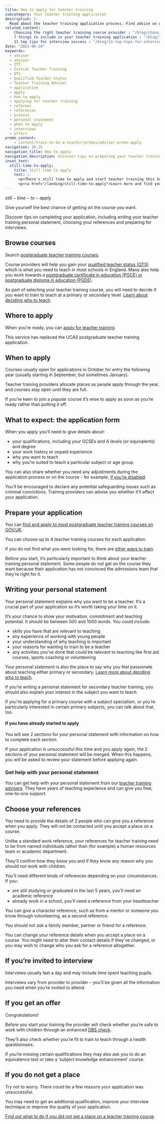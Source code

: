 ```yaml
---
title: How to apply for teacher training
subcategory: Your teacher training application
description: |-
  Read about the teacher training application process. Find advice on writing your teacher training personal statement and choosing your references.
related_content:
    Choosing the right teacher training course provider : "/blog/choosing-the-right-teacher-training-course-provider"
    7 things to include in your teacher training application : "/blog/7-things-to-include-in-your-teacher-training-application"
    11 top tips for interview success : "/blog/11-top-tips-for-interview-success"
date: "2021-06-24"
keywords:
  - adviser
  - advisor
  - ITT
  - Initial Teacher Training
  - QTS
  - Qualified Teacher Status
  - Teacher Training Adviser
  - application
  - apply
  - how to apply
  - applying for teacher training
  - referees
  - references
  - process
  - personal statement
  - when to apply
  - interviews
  - offers
promo_content:
    - content/train-to-be-a-teacher/promos/adviser-promo-apply
navigation: 20.25
navigation_title: How to apply
navigation_description: Discover tips on preparing your teacher training application, from writing your personal statement to choosing your references.
inset_text:
  still-time-to-apply:
    title: Still time to apply
    text: |-
      <p>There's still time to apply and start teacher training this September.</p>
      <p><a href="/landing/still-time-to-apply">Learn more and find your postgraduate teacher training course</a>.</p>
---
```


$still-time-to-apply$

Give yourself the best chance of getting on the course you want.

Discover tips on completing your application, including writing your teacher training personal statement, choosing your references and preparing for interviews.

## Browse courses

Search [postgraduate teacher training courses](https://www.gov.uk/find-postgraduate-teacher-training-courses).

Course providers will help you gain your [qualified teacher status (QTS)](/what-is-qts) which is what you need to teach in most schools in England. Many also help you work 
towards a [postgraduate certificate in education (PGCE) or postgraduate diploma in education (PGDE)](/what-is-a-pgce).

As part of selecting your teacher training course, you will need to decide if you want to train to teach at a primary or secondary level. [Learn about deciding who to teach](/train-to-be-a-teacher/who-do-you-want-to-teach).

## Where to apply

When you're ready, you can [apply for teacher training](https://www.gov.uk/apply-for-teacher-training).

This service has replaced the UCAS postgraduate teacher training application.

## When to apply

Courses usually open for applications in October for entry the following year
(usually starting in September, but sometimes January).

Teacher training providers allocate places as people apply through the year,
and courses stay open until they are full.

If you’re keen to join a popular course it’s wise to apply as soon as you’re
ready rather than putting it off.

## What to expect: the application form

When you apply you’ll need to give details about:

* your qualifications, including your GCSEs and A levels (or equivalents) and degree
* your work history or unpaid experience
* why you want to teach
* why you’re suited to teach a particular subject or age group

You can also share whether you need any adjustments during the application
process or on the course - for example, [if you’re disabled](/funding-and-support/if-youre-disabled).

You’ll be encouraged to declare any potential safeguarding issues such as
criminal convictions. Training providers can advise you whether it’ll affect
your application.

## Prepare your application

You can [find and apply to most postgraduate teacher training courses on GOV.UK](https://www.gov.uk/find-postgraduate-teacher-training-courses).

You can choose up to 4 teacher training courses for each application.

If you do not find what you were looking for, there are [other ways to train](/train-to-be-a-teacher).

Before you start, it’s particularly important to think about your teacher training personal statement. Some people do not get on the course they want because their application has
not convinced the admissions team that they’re right for it.

## Writing your personal statement

Your personal statement explains why you want to be a teacher. It’s a crucial part of your application so it’s worth taking your time on it.

It’s your chance to show your motivation, commitment and teaching potential. It should be between 500 and 1000 words. You could include:

* skills you have that are relevant to teaching
* any experience of working with young people
* your understanding of why teaching is important
* your reasons for wanting to train to be a teacher
* any activities you’ve done that could be relevant to teaching like first aid courses, sports coaching or volunteering

Your personal statement is also the place to say why you feel passionate about teaching either primary or secondary. [Learn more about deciding who to teach](/train-to-be-a-teacher/who-do-you-want-to-teach).

If you’re writing a personal statement for secondary teacher training, you should also explain your interest in the subject you want to teach.

If you’re applying for a primary course with a subject specialism, or you’re particularly interested in certain primary subjects, you can talk about that, too.

<div class="inset">
<h4> If you have already started to apply </h4>

<p>You will see 2 sections for your personal statement with information on how to complete each section. </p> 

<p> If your application is unsuccessful this time and you apply again, the 2 sections of your personal statement will be merged. When this happens, you will be asked to review your statement before applying again.</p> 

</div>

### Get help with your personal statement

You can get help with your personal statement from our [teacher training advisers](/teacher-training-advisers). They have years of teaching experience and can give you free, one-to-one support.

## Choose your references

You need to provide the details of 2 people who can give you a reference when you apply. They will not be contacted until you accept a place on a course.

Unlike a standard work reference, your references for teacher training need to
be from named individuals rather than (for example) a human resources team or
academic department.

They'll confirm how they know you and if they know any reason why you should not work with children.

You'll need different kinds of references depending on your circumstances. If you:

* are still studying or graduated in the last 5 years, you'll need an academic reference
* already work in a school, you'll need a reference from your headteacher

You can give a character reference, such as from a mentor or someone you know through volunteering, as a second reference.

You should not ask a family member, partner or friend for a reference.

You can change your reference details when you accept a place on a course. You might need to alter their contact details if they've changed, or you may wish to change who you ask for a reference altogether.

## If you’re invited to interview

Interviews usually last a day and may include time spent teaching pupils.

Interviews vary from provider to provider – you’ll be given all the information
you need when you’re invited to attend.

## If you get an offer

Congratulations!

Before you start your training the provider will check whether you’re safe to work
with children through an enhanced [DBS check](https://www.gov.uk/government/organisations/disclosure-and-barring-service/about).

They’ll also check whether you’re fit to train to teach through a health questionnaire.

If you’re missing certain qualifications they may also ask you to do an
equivalence test or take a ‘subject knowledge enhancement’ course.

## If you do not get a place

Try not to worry. There could be a few reasons your application was unsuccessful.

You may need to get an additional qualification, improve your interview
technique or improve the quality of your application.

[Find out what to do if you did not get a place on a teacher training course](/train-to-be-a-teacher/if-your-application-is-unsuccessful).
